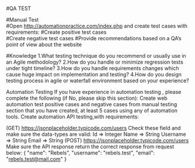 #QA TEST 
	 	 		
#Manual Test				
#Open http://automationpractice.com/index.php and create test cases with requirements:
#Create positive test cases			
#Create negative test cases
#Provide recommendations based on a QA’s point of view about the website

#Knowledge
1.What testing technique do you recommend or usually use in an Agile methodology?
2.How do you handle or minimize regression tests under tight timeline?
3.How do you handle requirements changes which cause huge impact on implementation and testing?
4.How do you design testing process in agile or waterfall environment based on your experience?

Automation Testing
If you have experience in automation testing , please complete the following (if No, please skip this section):
Create web automation test positive cases and negative cases from manual testing section that you have created, at least 5 cases using any of automation tools.
Create automation API testing,with requirements:

(GET) https://jsonplaceholder.typicode.com/users
Check these field and make sure the data-types are valid:
	Id => Integer
	Name => String
	Username => String
	Email => String
(POST) https://jsonplaceholder.typicode.com/users
Make sure the API response return the correct response from request below:
     {
	"name": "Rebels",
	"username": "rebels.test",
	"email": "rebels.test@mail.com"
     }

